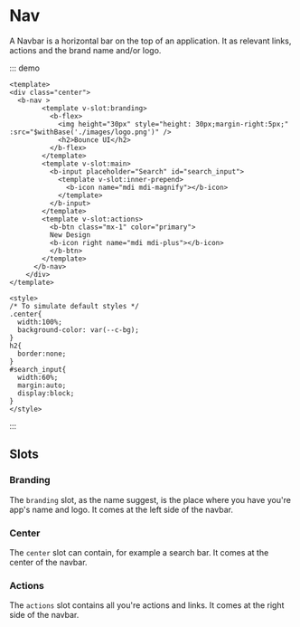 # Nav

A Navbar is a horizontal bar on the top of an application. It as relevant links, actions and the brand name and/or logo. 

::: demo
```vue
<template>
<div class="center">
  <b-nav >
        <template v-slot:branding>
          <b-flex>
            <img height="30px" style="height: 30px;margin-right:5px;"  :src="$withBase('./images/logo.png')" />
            <h2>Bounce UI</h2>
          </b-flex>
        </template>
        <template v-slot:main>
          <b-input placeholder="Search" id="search_input">
            <template v-slot:inner-prepend>
              <b-icon name="mdi mdi-magnify"></b-icon>
            </template>
          </b-input>
        </template>
        <template v-slot:actions>
          <b-btn class="mx-1" color="primary">
          New Design
          <b-icon right name="mdi mdi-plus"></b-icon>
          </b-btn>
        </template>
      </b-nav>
    </div>
</template>

<style>
/* To simulate default styles */
.center{
  width:100%;
  background-color: var(--c-bg);
}
h2{
  border:none;
}
#search_input{
  width:60%;
  margin:auto;
  display:block;
}
</style>
```
:::


## Slots

### Branding

The `branding` slot, as the name suggest, is the place where you have you're app's name and logo. It comes at the left side of the navbar.

### Center

The `center` slot can contain, for example a search bar. It comes at the center of the navbar.


### Actions

The `actions` slot contains all you're actions and links. It comes at the right side of the navbar.

<style>
.mx-1{
  margin-left:5px;
  margin-right:5px ;
}
</style>
